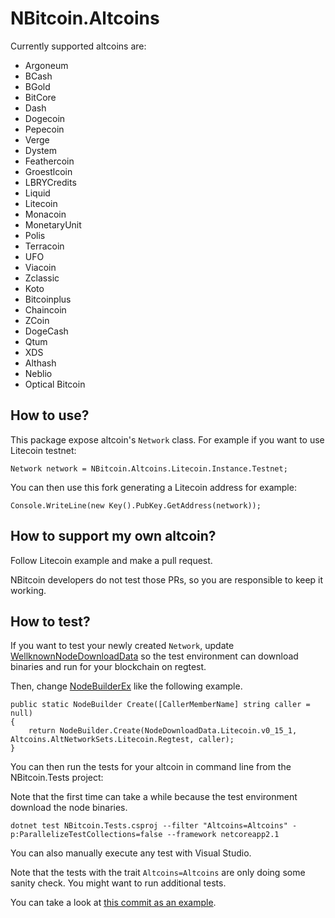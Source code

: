 # NBitcoin.Altcoins

Currently supported altcoins are:

* Argoneum
* BCash
* BGold
* BitCore
* Dash
* Dogecoin
* Pepecoin
* Verge
* Dystem
* Feathercoin
* Groestlcoin
* LBRYCredits
* Liquid
* Litecoin
* Monacoin
* MonetaryUnit
* Polis
* Terracoin
* UFO
* Viacoin
* Zclassic
* Koto
* Bitcoinplus
* Chaincoin
* ZCoin
* DogeCash
* Qtum
* XDS
* Althash
* Neblio
* Optical Bitcoin

## How to use?

This package expose altcoin's `Network` class.
For example if you want to use Litecoin testnet:

```
Network network = NBitcoin.Altcoins.Litecoin.Instance.Testnet;
```

You can then use this fork generating a Litecoin address for example:

```
Console.WriteLine(new Key().PubKey.GetAddress(network));
```

## How to support my own altcoin?

Follow Litecoin example and make a pull request.

NBitcoin developers do not test those PRs, so you are responsible to keep it working.

## How to test?

If you want to test your newly created `Network`, update [WellknownNodeDownloadData](../NBitcoin.TestFramework/WellknownNodeDownloadData.cs) so the test environment can download binaries and run for your blockchain on regtest.

Then, change [NodeBuilderEx](../NBitcoin.Tests/NodeBuilderEx.cs) like the following example.

```
public static NodeBuilder Create([CallerMemberName] string caller = null)
{
	return NodeBuilder.Create(NodeDownloadData.Litecoin.v0_15_1, Altcoins.AltNetworkSets.Litecoin.Regtest, caller);
}
```

You can then run the tests for your altcoin in command line from the NBitcoin.Tests project:

Note that the first time can take a while because the test environment download the node binaries.

```
dotnet test NBitcoin.Tests.csproj --filter "Altcoins=Altcoins" -p:ParallelizeTestCollections=false --framework netcoreapp2.1
```

You can also manually execute any test with Visual Studio.

Note that the tests with the trait `Altcoins=Altcoins` are only doing some sanity check. You might want to run additional tests.

You can take a look at [this commit as an example](https://github.com/MetacoSA/NBitcoin/commit/e075d1549ddd356f112cb3322c240490382c757e).
